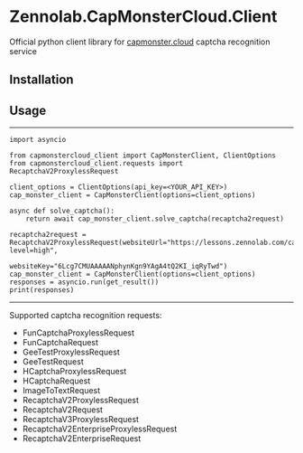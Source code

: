 # Zennolab.CapMonsterCloud.Client

Official python client library for [capmonster.cloud](https://capmonster.cloud/ru/) captcha recognition service

## Installation



## Usage

***
    import asyncio

    from capmonstercloud_client import CapMonsterClient, ClientOptions
    from capmonstercloud_client.requests import RecaptchaV2ProxylessRequest

    client_options = ClientOptions(api_key=<YOUR_API_KEY>)
    cap_monster_client = CapMonsterClient(options=client_options)

    async def solve_captcha():
        return await cap_monster_client.solve_captcha(recaptcha2request)

    recaptcha2request = RecaptchaV2ProxylessRequest(websiteUrl="https://lessons.zennolab.com/captchas/recaptcha/v2_simple.php?level=high",
                                                    websiteKey="6Lcg7CMUAAAAANphynKgn9YAgA4tQ2KI_iqRyTwd")
    cap_monster_client = CapMonsterClient(options=client_options)
    responses = asyncio.run(get_result())
    print(responses)
***

Supported captcha recognition requests:

- FunCaptchaProxylessRequest
- FunCaptchaRequest
- GeeTestProxylessRequest
- GeeTestRequest
- HCaptchaProxylessRequest
- HCaptchaRequest
- ImageToTextRequest
- RecaptchaV2ProxylessRequest
- RecaptchaV2Request
- RecaptchaV3ProxylessRequest
- RecaptchaV2EnterpriseProxylessRequest
- RecaptchaV2EnterpriseRequest
